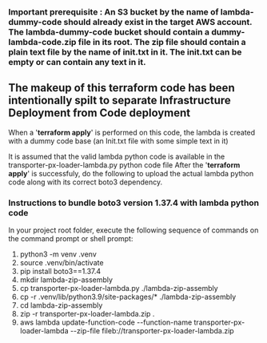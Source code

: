 ### Important prerequisite : An S3 bucket by the name of lambda-dummy-code should already exist in the target AWS account. The lambda-dummy-code bucket should contain a dummy-lambda-code.zip file in its root. The zip file should contain a plain text file by the name of init.txt in it. The init.txt can be empty or can contain any text in it.

## The makeup of this terraform code has been intentionally spilt to separate Infrastructure Deployment from Code deployment
When a '**terraform apply**' is performed on this code, the lambda is created with a dummy code base (an Init.txt file with some simple text in it)

It is assumed that the valid lambda python code is available in the transporter-px-loader-lambda.py python code file
After the '**terraform apply**' is successfuly, do the following to upload the actual lambda python code along with its correct boto3 dependency.

### Instructions to bundle boto3 version 1.37.4 with lambda python code
In your project root folder, execute the following sequence of commands on the command prompt or shell prompt:
1. python3 -m venv .venv 
2. source .venv/bin/activate 
3. pip install boto3==1.37.4  
4. mkdir lambda-zip-assembly 
5. cp transporter-px-loader-lambda.py ./lambda-zip-assembly  
6. cp -r .venv/lib/python3.9/site-packages/* ./lambda-zip-assembly 
7. cd lambda-zip-assembly 
8. zip -r transporter-px-loader-lambda.zip .   
9. aws lambda update-function-code --function-name transporter-px-loader-lambda --zip-file fileb://transporter-px-loader-lambda.zip